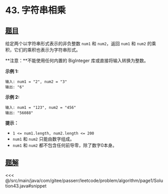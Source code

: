 # 43. 字符串相乘

## [题目](https://leetcode.cn/problems/multiply-strings/)
给定两个以字符串形式表示的非负整数 `num1` 和 `num2`，返回 `num1` 和 `num2` 的乘积，它们的乘积也表示为字符串形式。

**注意：**不能使用任何内置的 BigInteger 库或直接将输入转换为整数。

**示例 1:**

```
输入: num1 = "2", num2 = "3"
输出: "6"
```

**示例 2:**

```
输入: num1 = "123", num2 = "456"
输出: "56088"
```

**提示：**

* `1 <= num1.length, num2.length <= 200`
* `num1` 和 `num2` 只能由数字组成。
* `num1` 和 `num2` 都不包含任何前导零，除了数字0本身。


## [题解](https://github.com/PasseRR/JavaLeetCode/blob/master/src/main/java/com/gitee/passerr/leetcode/problem/algorithm/page1/Solution43.java)

<<< @/src/main/java/com/gitee/passerr/leetcode/problem/algorithm/page1/Solution43.java#snippet
